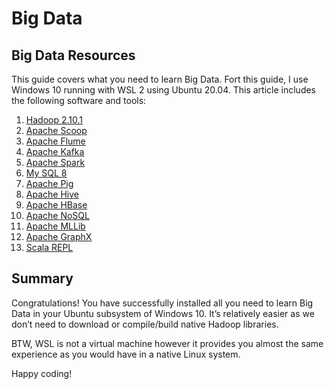 # Big Data
## Big Data Resources

This guide covers what you need to learn Big Data. Fort this guide, I use Windows 10 running with WSL 2 using Ubuntu 20.04. This article includes the following software and tools:
1. [Hadoop 2.10.1](Hadoop.md)
2. [Apache Scoop](SCOOP.md)
3. [Apache Flume](FLUME.md)
4. [Apache Kafka](KAFKA.md)
5. [Apache Spark](SPARK.md)
6. [My SQL 8](MYSQL.md)
7. [Apache Pig](PIG.md)
8. [Apache Hive](HIVE.md)
9. [Apache HBase](HBASE.md)
10. [Apache NoSQL](NOSQL.md)
11. [Apache MLLib](MLLIB.md)
12. [Apache GraphX](GRAPHX.md)
13. [Scala REPL](SCALA.md)

## Summary
Congratulations! You have successfully installed all you need to learn Big Data in your Ubuntu subsystem of Windows 10. It’s relatively easier as we don’t need to download or compile/build native Hadoop libraries.

BTW, WSL is not a virtual machine however it provides you almost the same experience as you would have in a native Linux system.

Happy coding!
